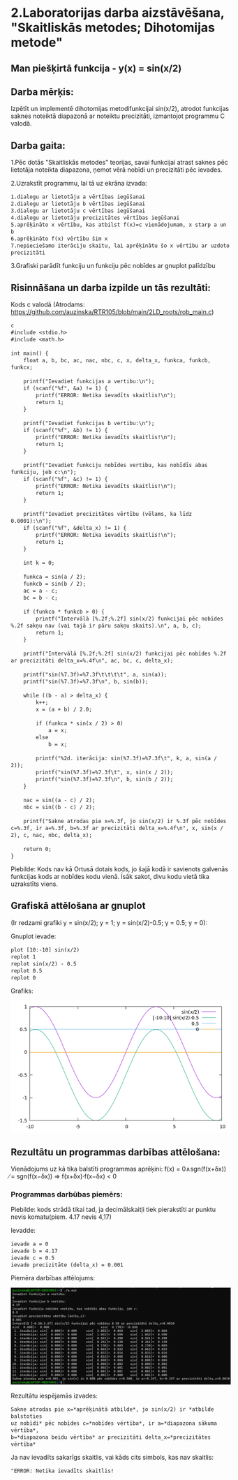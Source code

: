 # 2.Laboratorijas darba aizstāvēšana, "Skaitliskās metodes; Dihotomijas metode"


## Man piešķirtā funkcija - y(x) = sin(x/2)


## Darba mērķis:
Izpētīt un implementē dihotomijas metodifunkcijai sin(x/2), atrodot funkcijas saknes 
noteiktā diapazonā ar noteiktu precizitāti, izmantojot programmu C valodā.


## Darba gaita:

1.Pēc dotās "Skaitliskās metodes" teorijas, savai funkcijai atrast saknes 
pēc lietotāja noteikta diapazona, ņemot vērā nobīdi un precizitāti pēc ievades.

2.Uzrakstīt programmu, lai tā uz ekrāna izvada:

    1.dialogu ar lietotāju a vērtības iegūšanai
    2.dialogu ar lietotāju b vērtības iegūšanai
    3.dialogu ar lietotāju c vērtības iegūšanai
    4.dialogu ar lietotāju precizitātes vērtības iegūšanai
    5.aprēķināto x vērtību, kas atbilst f(x)=c vienādojumam, x starp a un b
    6.aprēķināto f(x) vērtību šim x
    7.nepieciešamo iterāciju skaitu, lai aprēķinātu šo x vērtību ar uzdoto precizitāti


3.Grafiski parādīt funkciju un funkciju pēc nobīdes ar gnuplot palīdzību

## Risinnāšana un darba izpilde un tās rezultāti:

Kods c valodā (Atrodams: https://github.com/auzinska/RTR105/blob/main/2LD_roots/rob_main.c)
```
c
#include <stdio.h>
#include <math.h>

int main() {
    float a, b, bc, ac, nac, nbc, c, x, delta_x, funkca, funkcb, funkcx;

    printf("Ievadiet funkcijas a vertibu:\n");
    if (scanf("%f", &a) != 1) {
        printf("ERROR: Netika ievadīts skaitlis!\n");
        return 1;
    }

    printf("Ievadiet funkcijas b vertibu:\n");
    if (scanf("%f", &b) != 1) {
        printf("ERROR: Netika ievadīts skaitlis!\n");
        return 1;
    }

    printf("Ievadiet funkciju nobīdes vertibu, kas nobīdīs abas funkciju, jeb c:\n");
    if (scanf("%f", &c) != 1) {
        printf("ERROR: Netika ievadīts skaitlis!\n");
        return 1;
    }

    printf("Ievadiet precizitātes vērtību (vēlams, ka līdz 0.0001):\n");
    if (scanf("%f", &delta_x) != 1) {
        printf("ERROR: Netika ievadīts skaitlis!\n");
        return 1;
    }

    int k = 0;

    funkca = sin(a / 2);
    funkcb = sin(b / 2);
    ac = a - c;
    bc = b - c;

    if (funkca * funkcb > 0) {
        printf("Intervālā [%.2f;%.2f] sin(x/2) funkcijai pēc nobīdes %.2f sakņu nav (vai tajā ir pāru sakņu skaits).\n", a, b, c);
        return 1;
    }

    printf("Intervālā [%.2f;%.2f] sin(x/2) funkcijai pēc nobīdes %.2f ar precizitāti delta_x=%.4f\n", ac, bc, c, delta_x);

    printf("sin(%7.3f)=%7.3f\t\t\t\t", a, sin(a));
    printf("sin(%7.3f)=%7.3f\n", b, sin(b));

    while ((b - a) > delta_x) {
        k++;
        x = (a + b) / 2.0;

        if (funkca * sin(x / 2) > 0)
            a = x;
        else
            b = x;

        printf("%2d. iterācija: sin(%7.3f)=%7.3f\t", k, a, sin(a / 2));
        printf("sin(%7.3f)=%7.3f\t", x, sin(x / 2));
        printf("sin(%7.3f)=%7.3f\n", b, sin(b / 2));
    }

    nac = sin((a - c) / 2);
    nbc = sin((b - c) / 2);

    printf("Sakne atrodas pie x=%.3f, jo sin(x/2) ir %.3f pēc nobīdes c=%.3f, ir a=%.3f, b=%.3f ar precizitāti delta_x=%.4f\n", x, sin(x / 2), c, nac, nbc, delta_x);

    return 0;
}

```
Piebilde: Kods nav kā Ortusā dotais kods, jo šajā kodā ir savienots galvenās funkcijas kods ar nobīdes kodu vienā. 
Īsāk sakot, divu kodu vietā tika uzrakstīts viens.


## Grafiskā attēlošana ar gnuplot 
(Ir redzami grafiki y = sin(x/2); y = 1; y = sin(x/2)-0.5; y = 0.5; y = 0):

Gnuplot ievade:
```
plot [10:-10] sin(x/2)
replot 1
replot sin(x/2) - 0.5
replot 0.5
replot 0
```

Grafiks:

![LD2_grafiks](https://github.com/auzinska/RTR105/blob/main/2LD_roots/LD_2_grafiks.png)

## Rezultātu un programmas darbības attēlošana:

Vienādojums uz kā tika balstīti programmas aprēķini:
f(x) = 0∧sgn(f(x+δx)) ̸= sgn(f(x−δx)) => f(x+δx)·f(x−δx) < 0

### Programmas darbūbas piemērs:

Piebilde: kods strādā tikai tad, ja decimālskaitļi tiek pierakstīti ar punktu nevis komatu(piem. 4.17 nevis 4,17)

Ievadde:

    ievade a = 0
    ievade b = 4.17
    ievade c = 0.5
    ievade precizitāte (delta_x) = 0.001

Piemēra darbības attēlojums:

![LD2_Piemers](https://github.com/auzinska/RTR105/blob/main/2LD_roots/LD2_Piemers.png)

Rezultātu iespējamās izvades:

    Sakne atrodas pie x=*aprēķinātā atbilde*, jo sin(x/2) ir *atbilde balstoties
    uz nobīdi* pēc nobīdes c=*nobīdes vērtība*, ir a=*diapazona sākuma vērtība*, 
    b=*diapazona beidu vērtība* ar precizitāti delta_x=*precizitātes vērtība*

Ja nav ievadīts sakarīgs skaitlis, vai kāds cits simbols, kas nav skaitlis:

    "ERROR: Netika ievadīts skaitlis!
